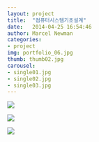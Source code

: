```yaml
---
layout: project
title:  "컴퓨터시스템기초설계"
date:   2014-04-25 16:54:46
author: Marcel Newman
categories:
- project
img: portfolio_06.jpg
thumb: thumb02.jpg
carousel:
- single01.jpg
- single02.jpg
- single03.jpg
---
```

<html>
<head>
<title>
</title>
</head>
<body>
<div id="In_1" style="DISPLAY: block"><span style="FONT-SIZE: 9pt; CURSOR: hand; COLOR: #0482d6" onclick="In_1.style.display='none';Out_1.style.display='block'"><u><img src="https://d30y9cdsu7xlg0.cloudfront.net/png/16958-200.png" /></u></span></div>
<div id="Out_1" style="DISPLAY: none"><span style="FONT-SIZE: 9pt; CURSOR: hand; COLOR: #0482d6" onclick="In_1.style.display='block';Out_1.style.display='none'"><u><img src="https://d30y9cdsu7xlg0.cloudfront.net/png/16981-200.png" /></u></span> 
<p><span style="FONT-SIZE: 9pt">
<h2>디지털 공학 실습 - 이강환 교수님</h2>


<h1>평가기준</h1>
중간 30 기말 30 출석 20 과제 10

<h1>교육목적:</h1> 


컴퓨터 공학의 기본을 이루고 있는 디지털 논리회로의 기본개념을 확립하고, 디지털 회로에서 부터 디지털시스템 설계 개념에 이르는 논리 회로에 대한 해석 능력 확립에 목적을 둔다.

</span></p></div></body>
</html>

<html>
<head>
<title>
</title>
</head>
<body>
<div id="In_1" style="DISPLAY: block"><span style="FONT-SIZE: 9pt; CURSOR: hand; COLOR: #0482d6" onclick="In_1.style.display='none';Out_1.style.display='block'"><u><img src="https://d30y9cdsu7xlg0.cloudfront.net/png/16958-200.png" /></u></span></div>
<div id="Out_1" style="DISPLAY: none"><span style="FONT-SIZE: 9pt; CURSOR: hand; COLOR: #0482d6" onclick="In_1.style.display='block';Out_1.style.display='none'"><u><img src="https://d30y9cdsu7xlg0.cloudfront.net/png/16981-200.png" /></u></span> 
<p><span style="FONT-SIZE: 9pt">
<h2>컴시계 - 강승우</h2>

<h1>평가기준: </h1>
미정


<h1> 교육목적:</h1> 
공학설계프로세스를 학습하고, 설계도구들을 소개하며 컴퓨터분야에서 일반적으로 적용되는 시스템 공학 개념들을 학습한다. 또한 
팀워크, 프로젝트 관리, 그리고 윤리 등을 학습한다.

</span></p></div></body>
</html>

<html>
<head>
<title>
</title>
</head>
<body>
<div id="In_1" style="DISPLAY: block"><span style="FONT-SIZE: 9pt; CURSOR: hand; COLOR: #0482d6" onclick="In_1.style.display='none';Out_1.style.display='block'"><u><img src="https://d30y9cdsu7xlg0.cloudfront.net/png/16958-200.png" /></u></span></div>
<div id="Out_1" style="DISPLAY: none"><span style="FONT-SIZE: 9pt; CURSOR: hand; COLOR: #0482d6" onclick="In_1.style.display='block';Out_1.style.display='none'"><u><img src="https://d30y9cdsu7xlg0.cloudfront.net/png/16981-200.png" /></u></span> 
<p><span style="FONT-SIZE: 9pt">
<h2>C++ - 최영규</h2>

<h1> 평가기준:</h1>
실습 50 중간 20 기말 20 출석 10

<h1>교육목적: </h1>
기존의 절차 지향적인 프로그래밍에 비해 소프트웨어의 설계, 구현, 관리 등에 강점을 갖는 객체지향 프로그래밍의 개념과 방식을 다룬다. 현재 가장 널리 사용되고있는 객체지향적 언어인 C++를 공부하는데, C의 확장된 부분과, 클래스, 멤버함수, 상속, 템플릿 등을 배우고, 능숙하게 사용할 수 있도록 실습을 병행한다. 또한 기본적인 MFC를 활용한 윈도우즈 프로그래밍을 통해 학습한 C++의 개념을 활용하는 방법을 배운다.

</span></p></div></body>
</html>
